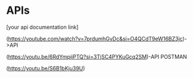 # APIs
[your api documentation link]

(https://youtube.com/watch?v=7prdumhGvDc&si=O4QCdT9eW16BZ3jc)->API 

(https://youtu.be/6RdYmpijPTQ?si=3TjSC4PYKuGcq2SM)-API POSTMAN 

(https://youtu.be/S6B1bKju39U)

